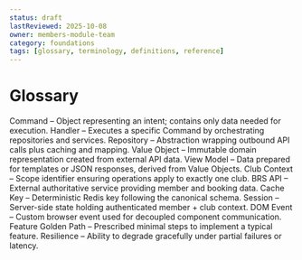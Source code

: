 ```yaml
---
status: draft
lastReviewed: 2025-10-08
owner: members-module-team
category: foundations
tags: [glossary, terminology, definitions, reference]
---
```


# Glossary

Command – Object representing an intent; contains only data needed for execution.
Handler – Executes a specific Command by orchestrating repositories and services.
Repository – Abstraction wrapping outbound API calls plus caching and mapping.
Value Object – Immutable domain representation created from external API data.
View Model – Data prepared for templates or JSON responses, derived from Value Objects.
Club Context – Scope identifier ensuring operations apply to exactly one club.
BRS API – External authoritative service providing member and booking data.
Cache Key – Deterministic Redis key following the canonical schema.
Session – Server-side state holding authenticated member + club context.
DOM Event – Custom browser event used for decoupled component communication.
Feature Golden Path – Prescribed minimal steps to implement a typical feature.
Resilience – Ability to degrade gracefully under partial failures or latency.
